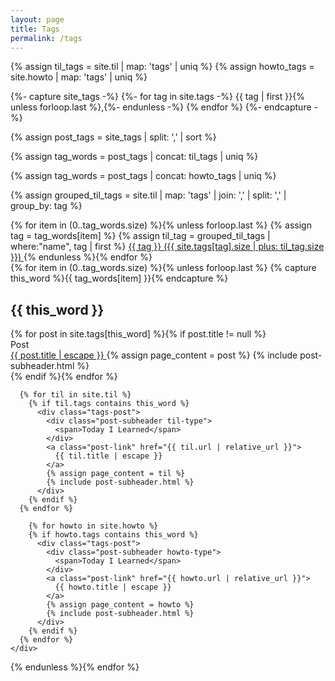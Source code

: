```yaml
---
layout: page
title: Tags
permalink: /tags
---
```


{% assign til_tags =  site.til | map: 'tags' | uniq %}
{% assign howto_tags =  site.howto | map: 'tags' | uniq %}

{%- capture site_tags -%}
  {%- for tag in site.tags -%}
    {{ tag | first }}{% unless forloop.last %},{%- endunless -%}
  {% endfor %}
{%- endcapture -%}

{% assign post_tags = site_tags | split: ',' | sort %}

{% assign tag_words = post_tags | concat: til_tags | uniq %}

{% assign tag_words = post_tags | concat: howto_tags | uniq %}

{% assign grouped_til_tags = site.til | map: 'tags' | join: ',' | split: ',' | group_by: tag %}

<div class="page-tags">
  {% for item in (0..tag_words.size) %}{% unless forloop.last %}
  {% assign tag = tag_words[item] %}
  {% assign til_tag = grouped_til_tags | where:"name", tag | first %}
    <a class="page-tag" href="/tags#{{ tag | cgi_escape }}">{{ tag }} ({{ site.tags[tag].size | plus: til_tag.size }})  </a>
  {% endunless %}{% endfor %}
</div>


<!-- Posts by Tag -->
<div>
  {% for item in (0..tag_words.size) %}{% unless forloop.last %}
    {% capture this_word %}{{ tag_words[item] }}{% endcapture %}
    <div class="tag-content">
      <h2 id="{{ this_word | cgi_escape }}" class="tag-title">{{ this_word }}</h2>
      {% for post in site.tags[this_word] %}{% if post.title != null %}
        <div class="tags-post">
            <div class="post-subheader post-type">
              <span>Post</span>
            </div>
            <a class="post-link" href="{{ post.url | relative_url }}">
              {{ post.title | escape }}
            </a>
            {% assign page_content = post %}
            {% include post-subheader.html %}
        </div>
      {% endif %}{% endfor %}

      {% for til in site.til %}
        {% if til.tags contains this_word %}
          <div class="tags-post">
            <div class="post-subheader til-type">
              <span>Today I Learned</span>
            </div>
            <a class="post-link" href="{{ til.url | relative_url }}">
              {{ til.title | escape }}
            </a>
            {% assign page_content = til %}
            {% include post-subheader.html %}
          </div>
        {% endif %}
      {% endfor %}
      
        {% for howto in site.howto %}
        {% if howto.tags contains this_word %}
          <div class="tags-post">
            <div class="post-subheader howto-type">
              <span>Today I Learned</span>
            </div>
            <a class="post-link" href="{{ howto.url | relative_url }}">
              {{ howto.title | escape }}
            </a>
            {% assign page_content = howto %}
            {% include post-subheader.html %}
          </div>
        {% endif %}
      {% endfor %}
    </div>
  {% endunless %}{% endfor %}
</div>